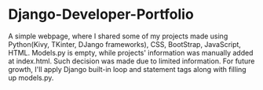 # Django-Developer-Portfolio
A simple webpage, where I shared some of my projects made using Python(Kivy, TKinter, DJango frameworks), CSS, BootStrap, JavaScript, HTML. 
Models.py is empty, while projects' information was manually added at index.html. Such decision was made due to limited information. For future growth, I'll apply Django built-in loop and statement tags along with filling up models.py.
